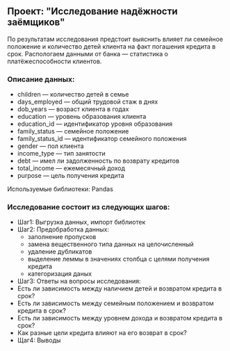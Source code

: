 ## Проект: "Исследование надёжности заёмщиков"
По результатам исследования предстоит выяснить влияет ли семейное положение и количество детей клиента на факт погашения кредита в срок. 
Распологаем данными от банка — статистика о платёжеспособности клиентов.

### Описание данных:
- children — количество детей в семье
- days_employed — общий трудовой стаж в днях
- dob_years — возраст клиента в годах
- education — уровень образования клиента
- education_id — идентификатор уровня образования
- family_status — семейное положение
- family_status_id — идентификатор семейного положения
- gender — пол клиента
- income_type — тип занятости
- debt — имел ли задолженность по возврату кредитов
- total_income — ежемесячный доход
- purpose — цель получения кредита

Используемые библиотеки: Pandas

### Исследование состоит из следующих шагов:
- Шаг1: Выгрузка данных, импорт библиотек
- Шаг2: Предобработка данных:
  - заполнение пропусков
  - замена вещественного типа данных на целочисленный
  - удаление дубликатов
  - выделение леммы в значениях столбца с целями получения кредита
  - категоризация даных
 - Шаг3: Ответы на вопросы исследования:
  - Есть ли зависимость между наличием детей и возвратом кредита в срок?
  - Есть ли зависимость между семейным положением и возвратом кредита в срок?
  - Есть ли зависимость между уровнем дохода и возвратом кредита в срок?
  - Как разные цели кредита влияют на его возврат в срок?
 - Щаг4: Выводы
